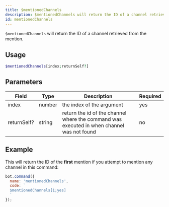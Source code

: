 ```yaml
---
title: $mentionedChannels
description: $mentionedChannels will return the ID of a channel retrieved from the mention.
id: mentionedChannels
---
```


`$mentionedChannels` will return the ID of a channel retrieved from the mention.

## Usage

```php
$mentionedChannels[index;returnSelf?]
```

## Parameters 


| Field           | Type     | Description                                           | Required |
|-----------------|----------|-------------------------------------------------------|----------|
| index            | number   | the index of the argument                                | yes      |
| returnSelf?     | string   | return the id of the channel where the command was executed in when channel was not found          | no       |


## Example

This will return the ID of the **first** mention if you attempt to mention any channel in this command:

```javascript
bot.command({
  name: 'mentionedChannels',
  code: `
  $mentionedChannels[1;yes]
  `
});
```
